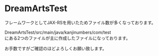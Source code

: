 # DreamArtsTest


フレームワークとしてJAX-RSを用いたためファイル数が多くなっております。


DreamArtsTest/src/main/java/kanjinumbers/com/test<br>
にある2つのファイルが主に作成したファイルになっております。


お手数ですがご確認のほどよろしくお願い致します。
